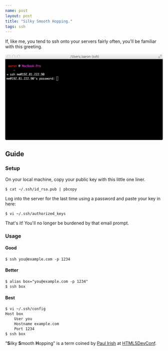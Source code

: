 ```yaml
---
name: post
layout: post
title: "Silky Smooth Hopping."
tags: ssh
---
```


If, like me, you tend to ssh onto your servers fairly often, you'll be familiar with this greeting.

![SSH password prompt](/img/blog/2013-07-27-silky-smooth-hopping/ssh.jpg)

## Guide

### Setup
On your local machine, copy your public key with this little one liner.

	$ cat ~/.ssh/id_rsa.pub | pbcopy

Log into the server for the last time using a password and paste your key in here:

	$ vi ~/.ssh/authorized_keys

That's it! You'll no longer be burdened by that email prompt.

### Usage

#### Good

	$ ssh you@example.com -p 1234

#### Better

	$ alias box="you@example.com -p 1234"
	$ ssh box

#### Best

	$ vi ~/.ssh/config
	Host box
		User you
		Hostname example.com
		Port 1234
	$ ssh box


"**S**ilky **S**mooth **H**opping" is a term coined by [Paul Irish](http://www.paulirish.com/) at [HTML5DevConf](http://marakana.com/s/post/1313/paul_irish_web_application_development_workflow_yeoman_html5_video).